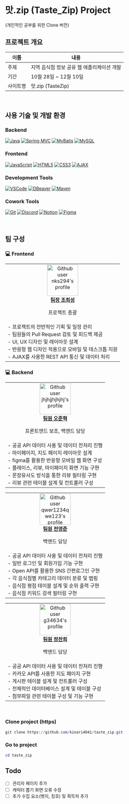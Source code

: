 # 맛.zip (Taste_Zip) Project
(개인적인 공부를 위한 Clone 버전)

## 프로젝트 개요
| 이름   | 내용   |
| --------- | ---------------------------------------- |
| 주제       | 지역 음식점 정보 공유 웹 애플리케이션 개발
| 기간       | 10월 28일 ~ 12월 10일
| 사이트명       | 맛.zip (TasteZip) 

<br>

## 사용 기술 및 개발 환경

### Backend
[![Java](https://img.shields.io/badge/Java-007396?style=for-the-badge&logo=java&logoColor=white)](https://www.java.com/)
[![Spring MVC](https://img.shields.io/badge/Spring_MVC-6DB33F?style=for-the-badge&logo=spring&logoColor=white)](https://spring.io/)
[![MyBatis](https://img.shields.io/badge/MyBatis-000000?style=for-the-badge&logo=mybatis&logoColor=white)](https://mybatis.org/)
[![MySQL](https://img.shields.io/badge/MySQL-4479A1?style=for-the-badge&logo=mysql&logoColor=white)](https://www.mysql.com/)

### Frontend
[![JavaScript](https://img.shields.io/badge/JavaScript-F7DF1E?style=for-the-badge&logo=javascript&logoColor=black)](https://developer.mozilla.org/en-US/docs/Web/JavaScript)
[![HTML5](https://img.shields.io/badge/HTML5-E34F26?style=for-the-badge&logo=html5&logoColor=white)](https://developer.mozilla.org/en-US/docs/Web/HTML)
[![CSS3](https://img.shields.io/badge/CSS3-1572B6?style=for-the-badge&logo=css3&logoColor=white)](https://developer.mozilla.org/en-US/docs/Web/CSS)
[![AJAX](https://img.shields.io/badge/AJAX-2E9FFF?style=for-the-badge)](https://developer.mozilla.org/en-US/docs/Web/Guide/AJAX)

### Development Tools
[![VSCode](https://img.shields.io/badge/VSCode-007ACC?style=for-the-badge&logo=visual-studio-code&logoColor=white)](https://code.visualstudio.com/)
[![DBeaver](https://img.shields.io/badge/DBeaver-372923?style=for-the-badge&logo=dbeaver&logoColor=white)](https://dbeaver.io/)
[![Maven](https://img.shields.io/badge/Maven-C71A36?style=for-the-badge&logo=apache-maven&logoColor=white)](https://maven.apache.org/)

### Cowork Tools
[![Git](https://img.shields.io/badge/Git-F05032?style=for-the-badge&logo=git&logoColor=white)](https://git-scm.com/)
[![Discord](https://img.shields.io/badge/Discord-5865F2?style=for-the-badge&logo=discord&logoColor=white)](https://discord.com/)
[![Notion](https://img.shields.io/badge/Notion-000000?style=for-the-badge&logo=notion&logoColor=white)](https://www.notion.so/)
[![Figma](https://img.shields.io/badge/Figma-F24E1E?style=for-the-badge&logo=figma&logoColor=white)](https://www.figma.com/)

<br>

## 팀 구성
### 💻 Frontend
<table>
  <tr>
    <td align="center">
      <a href="https://github.com/nks294">
        <img src="https://github.com/nks294.png" width="100px;" alt="Github user nks294's profile"/>
        <br />
        <strong>팀장 조희성</strong>
      </a>
        <br />
        <p>프로젝트 총괄</p>
    </td>
  </tr>
  <tr>
    <td align="left">
      - 프로젝트의 전반적인 기획 및 일정 관리 <br />
      - 팀원들의 Pull Request 검토 및 피드백 제공 <br />
      - UI, UX 디자인 및 레이아웃 설계 <br />
      - 반응형 웹 디자인 적용으로 모바일 및 데스크톱 지원 <br />
      - AJAX를 사용한 REST API 통신 및 데이터 처리 <br />
    </td>
  </tr>
</table>

### 💻 Backend
<table>
  <tr>
    <td align="center">
      <a href="https://github.com/jhjhjjhjhjhj">
        <img src="https://github.com/jhjhjjhjhjhj.png" width="100px;" alt="Github user jhjhjjhjhjhj's profile"/>
        <br />
        <strong>팀원 오준혁</strong>
      </a>
        <br />
        <p>프론트엔드 보조, 백엔드 담당</p>
    </td>
  </tr>
  <tr>
    <td align="left">
      - 공공 API 데이터 사용 및 데이터 전처리 진행 <br />
      - 마이페이지, 지도 페이지 레이아웃 설계 <br />
      - figma를 활용한 반응형 모바일 웹 화면 구성 <br />
      - 플레이스, 리뷰, 마이페이지 화면 기능 구현 <br />
      - 문장유사도 방식을 통한 리뷰 필터링 구현 <br />
      - 리뷰 관련 테이블 설계 및 컨트롤러 구성 <br />
    </td>
  </tr>
</table>

<table>
  <tr>
    <td align="center">
      <a href="https://github.com/qwer1234qwe123">
        <img src="https://github.com/qwer1234qwe123.png" width="100px;" alt="Github user qwer1234qwe123's profile"/>
        <br />
        <strong>팀원 전영준</strong>
      </a>
        <br />
        <p>백엔드 담당</p>
    </td>
  </tr>
  <tr>
    <td align="left">
      - 공공 API 데이터 사용 및 데이터 전처리 진행 <br />
      - 일반 로그인 및 회원가입 기능 구현 <br />
      - Open API를 활용한 SNS 간편로그인 구현 <br />
      - 각 음식점별 카테고리 데이터 분류 및 맵핑 <br />
      - 음식점 평점 테이블 설계 및 순위 출력 구현 <br />
      - 음식점 키워드 검색 필터링 구현 <br />
    </td>
  </tr>
</table>

<table>
  <tr>
    <td align="center">
      <a href="https://github.com/g34634">
        <img src="https://github.com/g34634.png" width="100px;" alt="Github user g34634's profile"/>
        <br />
        <strong>팀원 정찬희</strong>
      </a>
        <br />
        <p>백엔드 담당</p>
    </td>
  <tr>
  <tr>
    <td align="left">
      - 공공 API 데이터 사용 및 데이터 전처리 진행 <br />
      - 카카오 API를 사용한 지도 페이지 구현 <br />
      - 게시판 테이블 설계 및 컨트롤러 구성 <br />
      - 전체적인 데이터베이스 설계 및 테이블 구성 <br />
      - 첨부파일 관련 테이블 구성 및 기능 구현 <br />
    </td>
  </tr>
</table>

<br>

### Clone project (https)
```powershell
git clone https://github.com/kinari4041/taste_zip.git
```
### Go to project
```powershell
cd taste_zip
```

## Todo
- [ ] 관리자 페이지 추가
- [ ] 캐릭터 뽑기 화면 오류 수정
- [ ] 추가 수집 요소(뱃지, 칭호) 및 획득처 추가
